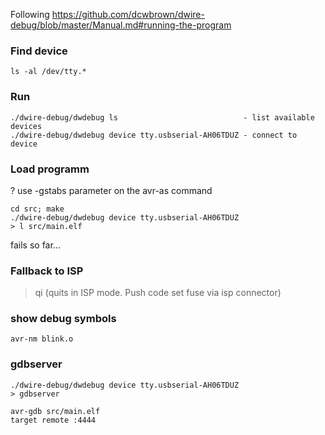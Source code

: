 Following https://github.com/dcwbrown/dwire-debug/blob/master/Manual.md#running-the-program

### Find device
```
ls -al /dev/tty.*
```

### Run
```
./dwire-debug/dwdebug ls                            - list available devices
./dwire-debug/dwdebug device tty.usbserial-AH06TDUZ - connect to device
```

### Load programm
? use -gstabs parameter on the avr-as command

```
cd src; make
./dwire-debug/dwdebug device tty.usbserial-AH06TDUZ
> l src/main.elf
```
fails so far...

### Fallback to ISP
> qi (quits in ISP mode. Push code set fuse via isp connector)

### show debug symbols
```
avr-nm blink.o
```

### gdbserver
```
./dwire-debug/dwdebug device tty.usbserial-AH06TDUZ
> gdbserver

avr-gdb src/main.elf
target remote :4444
```
